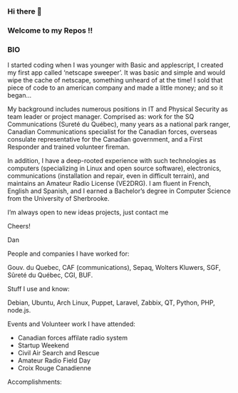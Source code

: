 ### Hi there 👋

### Welcome to my Repos !!

### BIO

I started coding when I was younger with Basic and applescript, I created my first app called  ‘netscape sweeper’.  It was basic and simple and would wipe the cache of netscape, something unheard of at the time!  I sold that piece of code to an american company and made a little money;  and so it began…

My background includes numerous positions in IT and Physical Security as team leader or project manager. Comprised as: work for the SQ Communications (Sureté du Québec), many years as a national park ranger, Canadian Communications specialist for the Canadian forces, overseas consulate representative for the Canadian government, and a First Responder and trained volunteer fireman.

In addition, I have a  deep-rooted experience with such technologies as computers (specializing in Linux and open source software), electronics, communications (installation and repair, even in difficult terrain), and maintains an Amateur Radio License (VE2DRG). I am fluent in French, English and Spanish, and I earned a Bachelor’s degree in Computer Science from the University of Sherbrooke.

I’m always open to new ideas projects, just contact me

Cheers!

Dan

People and companies I have worked for:

Gouv. du Quebec, CAF (communications), Sepaq, Wolters Kluwers, SGF, Sûreté du Québec, CGI, BUF.

Stuff I use and know:

Debian, Ubuntu, Arch Linux, Puppet, Laravel, Zabbix, QT, Python, PHP, node.js.

Events and Volunteer work I have attended:

- Canadian forces affilate radio system
- Startup Weekend
- Civil Air Search and Rescue
- Amateur Radio Field Day
- Croix Rouge Canadienne

Accomplishments:



<!--
**danregis/danregis** is a ✨ _special_ ✨ repository because its `README.md` (this file) appears on your GitHub profile.

Here are some ideas to get you started:


this is a test1
-this is also a test

- 🔭 I’m currently working on ... this is a test1
- 🌱 I’m currently learning ... this is a test 2
- 👯 I’m looking to collaborate on ...
- 🤔 I’m looking for help with ...
- 💬 Ask me about ...
- 📫 How to reach me: ...
- 😄 Pronouns: ...
- ⚡ Fun fact: ...
-->
